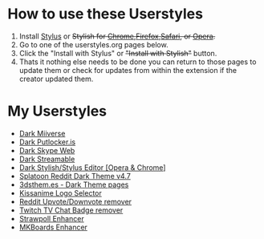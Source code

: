 # How to use these Userstyles
1. Install [Stylus](https://chrome.google.com/webstore/detail/stylus/clngdbkpkpeebahjckkjfobafhncgmne) or ~~Stylish for [Chrome](https://chrome.google.com/webstore/detail/fjnbnpbmkenffdnngjfgmeleoegfcffe),[Firefox](https://addons.mozilla.org/en-US/firefox/addon/stylish),[Safari](http://sobolev.us/stylish/), or [Opera](https://addons.opera.com/extensions/details/stylish/).~~
2. Go to one of the userstyles.org pages below.
3. Click the "Install with Stylus" or ~~"Install with Stylish"~~ button.
4. Thats it nothing else needs to be done you can return to those pages to update them or check for updates from within the extension if the creator updated them.

# My Userstyles
* [Dark Miiverse](https://userstyles.org/styles/106650/dark-miiverse)
* [Dark Putlocker.is](https://userstyles.org/styles/125616/dark-putlocker-is)
* [Dark Skype Web](https://userstyles.org/styles/117912/dark-skype-web)
* [Dark Streamable](https://userstyles.org/styles/121561/dark-streamable)
* [Dark Stylish/Stylus Editor [Opera & Chrome]](https://userstyles.org/styles/127038/dark-stylish-stylus-editor-opera-chrome)
* [Splatoon Reddit Dark Theme v4.7](https://userstyles.org/styles/121812/splatoon-reddit-dark-theme-v4-7)
* [3dsthem.es - Dark Theme pages](https://userstyles.org/styles/111022/3dsthem-es-dark-theme-pages)
* [Kissanime Logo Selector](https://userstyles.org/styles/125456/kissanime-logo-selector)
* [Reddit Upvote/Downvote remover](https://userstyles.org/styles/120443/reddit-upvote-downvote-remover)
* [Twitch TV Chat Badge remover](https://userstyles.org/styles/110847/twitch-tv-chat-badge-remover)
* [Strawpoll Enhancer](https://userstyles.org/styles/132707/strawpoll-enhancer)
* [MKBoards Enhancer](https://userstyles.org/styles/101851/mkboards-enhancer)
